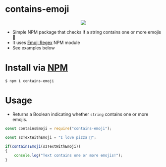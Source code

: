 # contains-emoji

<p align="center"><a href="https://nodei.co/npm/contains-emoji/"><img src="https://nodei.co/npm/contains-emoji.png"></a></a></p>

* Simple NPM package that checks if a string contains one or more emojis 👀
* It uses [Emoji Regex](https://github.com/mathiasbynens/emoji-regex) NPM module
* See examples below

# Install via [NPM](https://www.npmjs.com/package/contains-emoji)

`$ npm i contains-emoji`

# Usage

- Returns a Boolean indicating whether `string` contains one or more emojis.

```javascript
const containsEmoji = require("contains-emoji");

const szTextWithEmoji = "I love pizza 🍕";

if(containsEmoji(szTextWithEmoji))
{
    console.log("Text contains one or more emojis!");
}
```